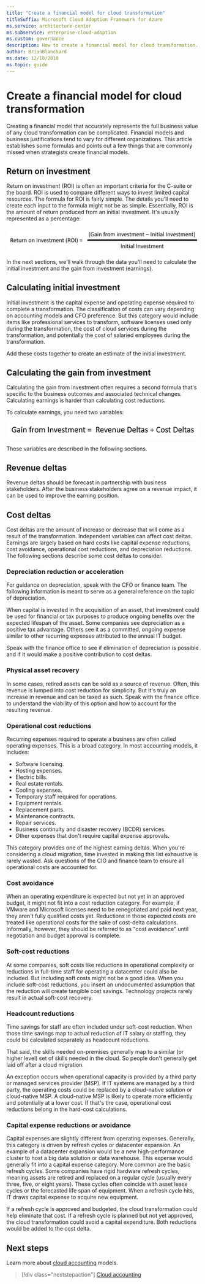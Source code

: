 ```yaml
---
title: "Create a financial model for cloud transformation"
titleSuffix: Microsoft Cloud Adoption Framework for Azure
ms.service: architecture-center
ms.subservice: enterprise-cloud-adoption
ms.custom: governance
description: How to create a financial model for cloud transformation.
author: BrianBlanchard
ms.date: 12/10/2018
ms.topic: guide
---
```


# Create a financial model for cloud transformation

Creating a financial model that accurately represents the full business value of any cloud transformation can be complicated. Financial models and business justifications tend to vary for different organizations. This article establishes some formulas and points out a few things that are commonly missed when strategists create financial models.

## Return on investment

Return on investment (ROI) is often an important criteria for the C-suite or the board. ROI is used to compare different ways to invest limited capital resources. The formula for ROI is fairly simple. The details you'll need to create each input to the formula might not be as simple. Essentially, ROI is the amount of return produced from an initial investment. It's usually represented as a percentage:

![ROI equals (gain from investment minus cost of investment) divided by cost of investment](../_images/formula-roi.png)

In the next sections, we'll walk through the data you'll need to calculate the initial investment and the gain from investment (earnings).

## Calculating initial investment

Initial investment is the capital expense and operating expense required to complete a transformation. The classification of costs can vary depending on accounting models and CFO preference. But this category would include items like professional services to transform, software licenses used only during the transformation, the cost of cloud services during the transformation, and potentially the cost of salaried employees during the transformation.

Add these costs together to create an estimate of the initial investment.

## Calculating the gain from investment

Calculating the gain from investment often requires a second formula that's specific to the business outcomes and associated technical changes. Calculating earnings is harder than calculating cost reductions.

To calculate earnings, you need two variables:

![Gain from investment equals revenue deltas plus cost deltas](../_images/formula-gain-from-investment.png)

These variables are described in the following sections.

## Revenue deltas

Revenue deltas should be forecast in partnership with business stakeholders. After the business stakeholders agree on a revenue impact, it can be used to improve the earning position.

## Cost deltas

Cost deltas are the amount of increase or decrease that will come as a result of the transformation. Independent variables can affect cost deltas. Earnings are largely based on hard costs like capital expense reductions, cost avoidance, operational cost reductions, and depreciation reductions. The following sections describe some cost deltas to consider.

### Depreciation reduction or acceleration

For guidance on depreciation, speak with the CFO or finance team. The following information is meant to serve as a general reference on the topic of depreciation.

When capital is invested in the acquisition of an asset, that investment could be used for financial or tax purposes to produce ongoing benefits over the expected lifespan of the asset. Some companies see depreciation as a positive tax advantage. Others see it as a committed, ongoing expense similar to other recurring expenses attributed to the annual IT budget.

Speak with the finance office to see if elimination of depreciation is possible and if it would make a positive contribution to cost deltas.

### Physical asset recovery

In some cases, retired assets can be sold as a source of revenue. Often, this revenue is lumped into cost reduction for simplicity. But it's truly an increase in revenue and can be taxed as such. Speak with the finance office to understand the viability of this option and how to account for the resulting revenue.

### Operational cost reductions

Recurring expenses required to operate a business are often called operating expenses. This is a broad category. In most accounting models, it includes:

- Software licensing.
- Hosting expenses.
- Electric bills.
- Real estate rentals.
- Cooling expenses.
- Temporary staff required for operations.
- Equipment rentals.
- Replacement parts.
- Maintenance contracts.
- Repair services.
- Business continuity and disaster recovery (BCDR) services.
- Other expenses that don't require capital expense approvals.

This category provides one of the highest earning deltas. When you're considering a cloud migration, time invested in making this list exhaustive is rarely wasted. Ask questions of the CIO and finance team to ensure all operational costs are accounted for.

### Cost avoidance

When an operating expenditure is expected but not yet in an approved budget, it might not fit into a cost reduction category. For example, if VMware and Microsoft licenses need to be renegotiated and paid next year, they aren't fully qualified costs yet. Reductions in those expected costs are treated like operational costs for the sake of cost-delta calculations. Informally, however, they should be referred to as "cost avoidance" until negotiation and budget approval is complete.

### Soft-cost reductions

At some companies, soft costs like reductions in operational complexity or reductions in full-time staff for operating a datacenter could also be included. But including soft costs might not be a good idea. When you include soft-cost reductions, you insert an undocumented assumption that the reduction will create tangible cost savings. Technology projects rarely result in actual soft-cost recovery.

### Headcount reductions

Time savings for staff are often included under soft-cost reduction. When those time savings map to actual reduction of IT salary or staffing, they could be calculated separately as headcount reductions.

That said, the skills needed on-premises generally map to a similar (or higher level) set of skills needed in the cloud. So people don't generally get laid off after a cloud migration.

An exception occurs when operational capacity is provided by a third party or managed services provider (MSP). If IT systems are managed by a third party, the operating costs could be replaced by a cloud-native solution or cloud-native MSP. A cloud-native MSP is likely to operate more efficiently and potentially at a lower cost. If that's the case, operational cost reductions belong in the hard-cost calculations.

### Capital expense reductions or avoidance

Capital expenses are slightly different from operating expenses. Generally, this category is driven by refresh cycles or datacenter expansion. An example of a datacenter expansion would be a new high-performance cluster to host a big data solution or data warehouse. This expense would generally fit into a capital expense category. More common are the basic refresh cycles. Some companies have rigid hardware refresh cycles, meaning assets are retired and replaced on a regular cycle (usually every three, five, or eight years). These cycles often coincide with asset lease cycles or the forecasted life span of equipment. When a refresh cycle hits, IT draws capital expense to acquire new equipment.

If a refresh cycle is approved and budgeted, the cloud transformation could help eliminate that cost. If a refresh cycle is planned but not yet approved, the cloud transformation could avoid a capital expenditure. Both reductions would be added to the cost delta.

## Next steps

Learn more about [cloud accounting](./cloud-accounting.md) models.

> [!div class="nextstepaction"]
> [Cloud accounting](./cloud-accounting.md)
